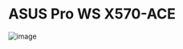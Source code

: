 # ASUS Pro WS X570-ACE

![image](https://user-images.githubusercontent.com/32481693/132115996-6ee46a92-8175-484d-8d52-368a0e42b4d4.png)
